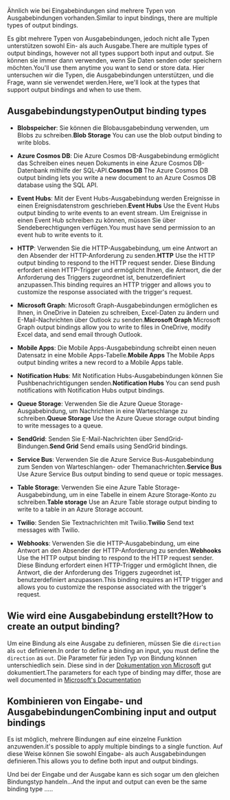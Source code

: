 <span data-ttu-id="3ac31-101">Ähnlich wie bei Eingabebindungen sind mehrere Typen von Ausgabebindungen vorhanden.</span><span class="sxs-lookup"><span data-stu-id="3ac31-101">Similar to input bindings, there are multiple types of output bindings.</span></span>

<span data-ttu-id="3ac31-102">Es gibt mehrere Typen von Ausgabebindungen, jedoch nicht alle Typen unterstützen sowohl Ein- als auch Ausgabe.</span><span class="sxs-lookup"><span data-stu-id="3ac31-102">There are multiple types of output bindings, however not all types support both input and output.</span></span> <span data-ttu-id="3ac31-103">Sie können sie immer dann verwenden, wenn Sie Daten senden oder speichern möchten.</span><span class="sxs-lookup"><span data-stu-id="3ac31-103">You'll use them anytime you want to send or store data.</span></span> <span data-ttu-id="3ac31-104">Hier untersuchen wir die Typen, die Ausgabebindungen unterstützen, und die Frage, wann sie verwendet werden.</span><span class="sxs-lookup"><span data-stu-id="3ac31-104">Here, we'll look at the types that support output bindings and when to use them.</span></span>

## <a name="output-binding-types"></a><span data-ttu-id="3ac31-105">Ausgabebindungstypen</span><span class="sxs-lookup"><span data-stu-id="3ac31-105">Output binding types</span></span>

- <span data-ttu-id="3ac31-106">**Blobspeicher**: Sie können die Blobausgabebindung verwenden, um Blobs zu schreiben.</span><span class="sxs-lookup"><span data-stu-id="3ac31-106">**Blob Storage** You can use the blob output binding to write blobs.</span></span>

- <span data-ttu-id="3ac31-107">**Azure Cosmos DB**: Die Azure Cosmos DB-Ausgabebindung ermöglicht das Schreiben eines neuen Dokuments in eine Azure Cosmos DB-Datenbank mithilfe der SQL-API.</span><span class="sxs-lookup"><span data-stu-id="3ac31-107">**Cosmos DB** The Azure Cosmos DB output binding lets you write a new document to an Azure Cosmos DB database using the SQL API.</span></span>

- <span data-ttu-id="3ac31-108">**Event Hubs**: Mit der Event Hubs-Ausgabebindung werden Ereignisse in einen Ereignisdatenstrom geschrieben.</span><span class="sxs-lookup"><span data-stu-id="3ac31-108">**Event Hubs** Use the Event Hubs output binding to write events to an event stream.</span></span> <span data-ttu-id="3ac31-109">Um Ereignisse in einen Event Hub schreiben zu können, müssen Sie über Sendeberechtigungen verfügen.</span><span class="sxs-lookup"><span data-stu-id="3ac31-109">You must have send permission to an event hub to write events to it.</span></span>

- <span data-ttu-id="3ac31-110">**HTTP**: Verwenden Sie die HTTP-Ausgabebindung, um eine Antwort an den Absender der HTTP-Anforderung zu senden.</span><span class="sxs-lookup"><span data-stu-id="3ac31-110">**HTTP** Use the HTTP output binding to respond to the HTTP request sender.</span></span> <span data-ttu-id="3ac31-111">Diese Bindung erfordert einen HTTP-Trigger und ermöglicht Ihnen, die Antwort, die der Anforderung des Triggers zugeordnet ist, benutzerdefiniert anzupassen.</span><span class="sxs-lookup"><span data-stu-id="3ac31-111">This binding requires an HTTP trigger and allows you to customize the response associated with the trigger's request.</span></span>

- <span data-ttu-id="3ac31-112">**Microsoft Graph**: Microsoft Graph-Ausgabebindungen ermöglichen es Ihnen, in OneDrive in Dateien zu schreiben, Excel-Daten zu ändern und E-Mail-Nachrichten über Outlook zu senden.</span><span class="sxs-lookup"><span data-stu-id="3ac31-112">**Microsoft Graph** Microsoft Graph output bindings allow you to write to files in OneDrive, modify Excel data, and send email through Outlook.</span></span>

- <span data-ttu-id="3ac31-113">**Mobile Apps**: Die Mobile Apps-Ausgabebindung schreibt einen neuen Datensatz in eine Mobile Apps-Tabelle.</span><span class="sxs-lookup"><span data-stu-id="3ac31-113">**Mobile Apps** The Mobile Apps output binding writes a new record to a Mobile Apps table.</span></span>

- <span data-ttu-id="3ac31-114">**Notification Hubs**: Mit Notification Hubs-Ausgabebindungen können Sie Pushbenachrichtigungen senden.</span><span class="sxs-lookup"><span data-stu-id="3ac31-114">**Notification Hubs** You can send push notifications with Notification Hubs output bindings.</span></span>

- <span data-ttu-id="3ac31-115">**Queue Storage**: Verwenden Sie die Azure Queue Storage-Ausgabebindung, um Nachrichten in eine Warteschlange zu schreiben.</span><span class="sxs-lookup"><span data-stu-id="3ac31-115">**Queue Storage** Use the Azure Queue storage output binding to write messages to a queue.</span></span>

- <span data-ttu-id="3ac31-116">**SendGrid**: Senden Sie E-Mail-Nachrichten über SendGrid-Bindungen.</span><span class="sxs-lookup"><span data-stu-id="3ac31-116">**Send Grid** Send emails using SendGrid bindings.</span></span>

- <span data-ttu-id="3ac31-117">**Service Bus**: Verwenden Sie die Azure Service Bus-Ausgabebindung zum Senden von Warteschlangen- oder Themanachrichten.</span><span class="sxs-lookup"><span data-stu-id="3ac31-117">**Service Bus** Use Azure Service Bus output binding to send queue or topic messages.</span></span>

- <span data-ttu-id="3ac31-118">**Table Storage**: Verwenden Sie eine Azure Table Storage-Ausgabebindung, um in eine Tabelle in einem Azure Storage-Konto zu schreiben.</span><span class="sxs-lookup"><span data-stu-id="3ac31-118">**Table storage** Use an Azure Table storage output binding to write to a table in an Azure Storage account.</span></span>

- <span data-ttu-id="3ac31-119">**Twilio**: Senden Sie Textnachrichten mit Twilio.</span><span class="sxs-lookup"><span data-stu-id="3ac31-119">**Twilio** Send text messages with Twilio.</span></span>

- <span data-ttu-id="3ac31-120">**Webhooks**: Verwenden Sie die HTTP-Ausgabebindung, um eine Antwort an den Absender der HTTP-Anforderung zu senden.</span><span class="sxs-lookup"><span data-stu-id="3ac31-120">**Webhooks** Use the HTTP output binding to respond to the HTTP request sender.</span></span> <span data-ttu-id="3ac31-121">Diese Bindung erfordert einen HTTP-Trigger und ermöglicht Ihnen, die Antwort, die der Anforderung des Triggers zugeordnet ist, benutzerdefiniert anzupassen.</span><span class="sxs-lookup"><span data-stu-id="3ac31-121">This binding requires an HTTP trigger and allows you to customize the response associated with the trigger's request.</span></span>


## <a name="how-to-create-an-output-binding"></a><span data-ttu-id="3ac31-122">Wie wird eine Ausgabebindung erstellt?</span><span class="sxs-lookup"><span data-stu-id="3ac31-122">How to create an output binding?</span></span>
<span data-ttu-id="3ac31-123">Um eine Bindung als eine Ausgabe zu definieren, müssen Sie die `direction` als `out` definieren.</span><span class="sxs-lookup"><span data-stu-id="3ac31-123">In order to define a binding an input, you must define the `direction` as `out`.</span></span>
<span data-ttu-id="3ac31-124">Die Parameter für jeden Typ von Bindung können unterschiedlich sein. Diese sind in der [Dokumentation von Microsoft](https://docs.microsoft.com/azure/azure-functions/functions-triggers-bindings#supported-bindings) gut dokumentiert.</span><span class="sxs-lookup"><span data-stu-id="3ac31-124">The parameters for each type of binding may differ, those are well documented in [Microsoft's Documentation](https://docs.microsoft.com/azure/azure-functions/functions-triggers-bindings#supported-bindings)</span></span>

## <a name="combining-input-and-output-bindings"></a><span data-ttu-id="3ac31-125">Kombinieren von Eingabe- und Ausgabebindungen</span><span class="sxs-lookup"><span data-stu-id="3ac31-125">Combining input and output bindings</span></span> 
<span data-ttu-id="3ac31-126">Es ist möglich, mehrere Bindungen auf eine einzelne Funktion anzuwenden.</span><span class="sxs-lookup"><span data-stu-id="3ac31-126">it's possible to apply multiple bindings to a single function.</span></span> <span data-ttu-id="3ac31-127">Auf diese Weise können Sie sowohl Eingabe- als auch Ausgabebindungen definieren.</span><span class="sxs-lookup"><span data-stu-id="3ac31-127">This allows you to define both input and output bindings.</span></span>

<span data-ttu-id="3ac31-128">Und bei der Eingabe und der Ausgabe kann es sich sogar um den gleichen Bindungstyp handeln...</span><span class="sxs-lookup"><span data-stu-id="3ac31-128">And the input and output can even be the same binding type .....</span></span>